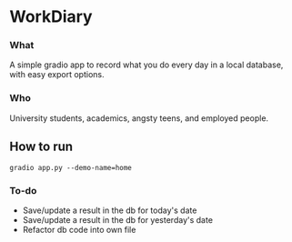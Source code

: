 # WorkDiary  

### What  
A simple gradio app to record what you do every day in a local database, with easy export options.  

### Who  
University students, academics, angsty teens, and employed people.

## How to run  
`gradio app.py --demo-name=home`

### To-do  
* Save/update a result in the db for today's date
* Save/update a result in the db for yesterday's date
* Refactor db code into own file
